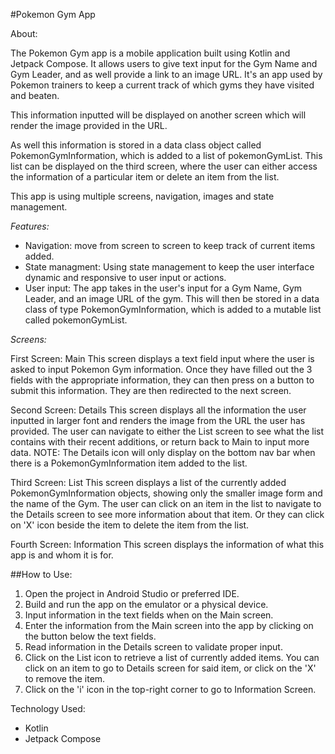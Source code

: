 #Pokemon Gym App

About:

The Pokemon Gym app is a mobile application built using Kotlin and Jetpack Compose.
It allows users to give text input for the Gym Name and Gym Leader, and as well provide a link to an image URL. It's an app used by Pokemon trainers to keep a current track of which gyms they have visited and beaten. 

This information inputted will be displayed on another screen which will render the image provided in the URL. 

As well this information is stored in a data class object called PokemonGymInformation, which is added to a list of pokemonGymList. This list can be displayed on the third screen, where the user can either access the information of a particular item or delete an item from the list. 

This app is using multiple screens, navigation, images and state management.



*Features:*

- Navigation: move from screen to screen to keep track of current items added.
- State managment: Using state management to keep the user interface dynamic and responsive to user input or actions.
- User input: The app takes in the user's input for a Gym Name, Gym Leader, and an image URL of the gym. This will then be stored in a data class of type PokemonGymInformation, which is added to a mutable list called pokemonGymList.



*Screens:*

First Screen: Main
This screen displays a text field input where the user is asked to input Pokemon Gym information. Once they have filled out the 3 fields with the appropriate information, they can then press on a button to submit this information. They are then redirected to the next screen.

Second Screen: Details
This screen displays all the information the user inputted in larger font and renders the image from the URL the user has provided. The user can navigate to either the List screen to see what the list contains with their recent additions, or return back to Main to input more data.
NOTE: The Details icon will only display on the bottom nav bar when there is a PokemonGymInformation item added to the list.

Third Screen: List
This screen displays a list of the currently added PokemonGymInformation objects, showing only the smaller image form and the name of the Gym. The user can click on an item in the list to navigate to the Details screen to see more information about that item. Or they can click on 'X' icon beside the item to delete the item from the list.

Fourth Screen: Information
This screen displays the information of what this app is and whom it is for. 


##How to Use:
1) Open the project in Android Studio or preferred IDE.
2) Build and run the app on the emulator or a physical device.
3) Input information in the text fields when on the Main screen.
4) Enter the information from the Main screen into the app by clicking on the button below the text fields.
5) Read information in the Details screen to validate proper input.
6) Click on the List icon to retrieve a list of currently added items. You can click on an item to go to Details screen for said item, or click on the 'X' to remove the item.
7) Click on the 'i' icon in the top-right corner to go to Information Screen. 

Technology Used:
- Kotlin
- Jetpack Compose
